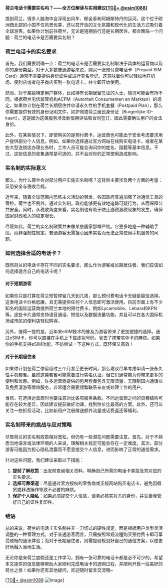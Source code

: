 **荷兰电话卡需要实名吗？——全方位解读与实用建议[[TG💪+ @esim1088](https://t.me/s/esim1088)]**

提到荷兰，很多人脑海中会浮现出风车、郁金香和阿姆斯特丹的运河。这个位于欧洲西北部的小国不仅风景优美，还以其开放的文化氛围和现代化的生活方式吸引着全球游客。如果你计划前往荷兰，无论是短期旅行还是长期居住，都会面临一个问题：荷兰的电话卡是否需要实名制？

### 荷兰电话卡的实名要求

首先，我们需要明确一点：荷兰的电话卡是否需要实名制取决于具体的运营商以及你的身份类型。对于大多数普通游客来说，购买一张预付费电话卡（Prepaid SIM Card）通常不需要提供身份证件或进行实名登记。这意味着你可以轻松地在机场、便利店或者电子商店买到一张电话卡，并立即开始使用。

然而，对于某些特定用户群体，比如持有长期居留签证的人士，情况可能会有所不同。根据荷兰电信监管机构ACPM（Autoriteit Consumenten en Markten）的规定，如果你计划在荷兰长期居住并申请永久性的手机套餐（Postpaid Plan），那么你需要提供有效的身份证明文件，如护照或荷兰居民身份证（Burgerlijke ID-kaart）。这是因为这类服务涉及到信用评估和合同签订，因此需要确认用户的合法身份。

此外，在某些情况下，即使购买的是预付费卡，运营商也可能出于安全考虑要求用户提供部分个人信息。例如，如果你选择通过官方网站在线购买电话卡，或者在某些大型连锁店办理业务时，工作人员可能会询问你的姓名、国籍等基本信息。不过，这些信息的收集通常是可选的，并不会对你的正常使用造成影响。

### 实名制的实际意义

那么，为什么荷兰会对部分用户实施实名制呢？这背后主要涉及两个方面的考量：反恐安全与税收合规。

近年来，随着全球范围内恐怖主义活动的频发，各国政府普遍加强了对通信工具的管控。荷兰也不例外。通过实名制，政府能够更有效地追踪可疑行为，从而保障公共安全。同时，从税收角度来看，实名制也有助于防止逃税漏税现象的发生，确保国家财政收入的稳定增长。

尽管如此，荷兰的实名制政策并未像某些国家那样严格。它更多地是一种辅助手段，而非强制性规定。普通游客无需担心因未实名而无法正常使用手机服务的问题。

### 如何选择合适的电话卡？

既然荷兰的电话卡存在不同的实名要求，那么作为游客或长期居住者，我们应该如何选择适合自己的电话卡呢？

#### 对于短期游客

如果你只是打算在荷兰短暂停留几天到几周，那么预付费电话卡无疑是最佳选择。这类电话卡价格低廉，且无需提供任何个人信息即可激活使用。目前市面上有不少知名的国际运营商提供荷兰本地的预付费卡，例如Lycamobile、Lebara和KPN等。这些卡片通常支持语音通话、短信以及数据流量功能，并且可以在各大国际机场或市区的便利店轻松购得。

另外，值得一提的是，近年来eSIM技术的普及为游客带来了更加便捷的选择。通过eSIM卡，你可以直接在手机上下载虚拟号码，省去了携带实体卡的麻烦。如果你的手机支持eSIM功能，不妨尝试一下这种方式，既环保又高效！

#### 对于长期居住者

如果你计划在荷兰停留超过三个月甚至更长时间，那么建议尽早考虑申请一张永久性手机套餐。虽然这类套餐可能需要进行实名认证，但它们通常能为你带来更多的便利和优惠。例如，许多运营商提供的包月套餐包含无限流量、无限制国内通话以及免费漫游等增值服务，非常适合需要频繁联系亲友或处理工作的用户。

当然，在选择运营商时也要注意对比各项服务条款。不同运营商之间的资费结构可能存在较大差异，因此建议提前做好功课，找到性价比最高的方案。此外，还可以关注一些折扣活动，比如新用户注册赠送额外流量或话费返还等福利。

### 实名制带来的挑战与应对策略

尽管荷兰的实名制政策相对宽松，但仍有一些潜在问题需要注意。首先，对于不熟悉当地语言或法律环境的人来说，理解相关规定可能会存在一定难度。其次，部分游客可能因为担心隐私泄露而不愿意提交个人信息，进而影响了正常的通信需求。

针对这些问题，我们建议采取以下措施：

1. **提前了解政策**：出发前查阅相关资料，明确自己所需的电话卡类型及其对应的实名要求。
2. **选择可靠渠道**：尽量通过官方授权的零售商或正规网站购买电话卡，避免因假货或非法操作导致不必要的麻烦。
3. **保护个人隐私**：如果必须提交个人信息，请务必核实对方的身份，并妥善保管好自己的证件复印件。

### 结语

总的来说，荷兰的电话卡实名制并非一刀切式的硬性规定，而是根据用户类型灵活调整的一种管理方式。对于普通游客而言，只需按照常规流程购买预付费卡即可享受顺畅的通讯体验；而对于长期居住者，则需提前规划好自己的通信方案，以便更好地融入当地生活。

无论你是来荷兰度假还是工作学习，拥有一张可靠的电话卡都是必不可少的。希望本文提供的信息能够帮助大家顺利完成电话卡的选购过程，并顺利开启一段美好的荷兰之旅！如果你还有其他疑问，欢迎随时留言交流哦~

[[TG💪+ @esim1088](https://t.me/s/esim1088) ![Image](https://i.postimg.cc/4NQfJmqS/Snipaste-2025-05-13-00-14-12.png)]
